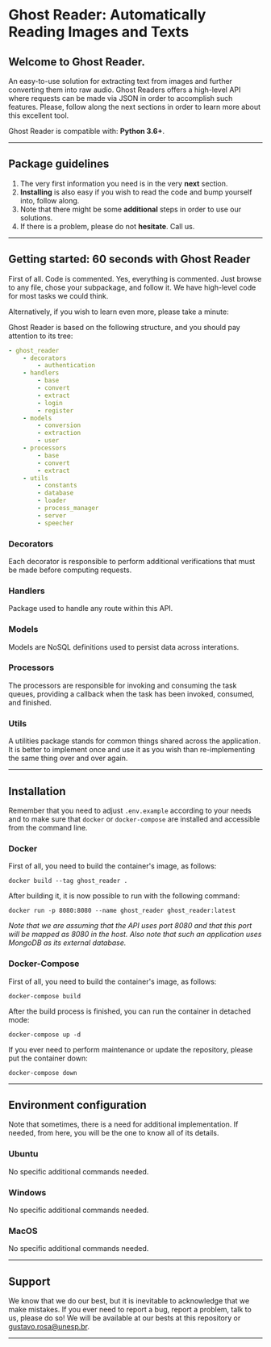 # Ghost Reader: Automatically Reading Images and Texts

## Welcome to Ghost Reader.

An easy-to-use solution for extracting text from images and further converting them into raw audio. Ghost Readers offers a high-level API where requests can be made via JSON in order to accomplish such features. Please, follow along the next sections in order to learn more about this excellent tool.

Ghost Reader is compatible with: **Python 3.6+**.

---

## Package guidelines

1. The very first information you need is in the very **next** section.
2. **Installing** is also easy if you wish to read the code and bump yourself into, follow along.
3. Note that there might be some **additional** steps in order to use our solutions.
4. If there is a problem, please do not **hesitate**. Call us.

---

## Getting started: 60 seconds with Ghost Reader

First of all. Code is commented. Yes, everything is commented. Just browse to any file, chose your subpackage, and follow it. We have high-level code for most tasks we could think.

Alternatively, if you wish to learn even more, please take a minute:

Ghost Reader is based on the following structure, and you should pay attention to its tree:

```yaml
- ghost_reader
    - decorators
        - authentication
    - handlers
        - base
        - convert
        - extract
        - login
        - register
    - models
        - conversion
        - extraction
        - user
    - processors
        - base
        - convert
        - extract
    - utils
        - constants
        - database
        - loader
        - process_manager
        - server
        - speecher
```

### Decorators

Each decorator is responsible to perform additional verifications that must be made before computing requests.

### Handlers

Package used to handle any route within this API.

### Models

Models are NoSQL definitions used to persist data across interations.

### Processors

The processors are responsible for invoking and consuming the task queues, providing a callback when the task has been invoked, consumed, and finished.

### Utils

A utilities package stands for common things shared across the application. It is better to implement once and use it as you wish than re-implementing the same thing over and over again.

---

## Installation

Remember that you need to adjust `.env.example` according to your needs and to make sure that `docker` or `docker-compose` are installed and accessible from the command line.

### Docker

First of all, you need to build the container's image, as follows:

```
docker build --tag ghost_reader .
```

After building it, it is now possible to run with the following command:

```
docker run -p 8080:8080 --name ghost_reader ghost_reader:latest
```

*Note that we are assuming that the API uses port 8080 and that this port will be mapped as 8080 in the host. Also note that such an application uses MongoDB as its external database.*


### Docker-Compose

First of all, you need to build the container's image, as follows:

```
docker-compose build
```

After the build process is finished, you can run the container in detached mode:

```
docker-compose up -d
```

If you ever need to perform maintenance or update the repository, please put the container down:

```
docker-compose down
```

---

## Environment configuration

Note that sometimes, there is a need for additional implementation. If needed, from here, you will be the one to know all of its details.

### Ubuntu

No specific additional commands needed.

### Windows

No specific additional commands needed.

### MacOS

No specific additional commands needed.

---

## Support

We know that we do our best, but it is inevitable to acknowledge that we make mistakes. If you ever need to report a bug, report a problem, talk to us, please do so! We will be available at our bests at this repository or gustavo.rosa@unesp.br.

---